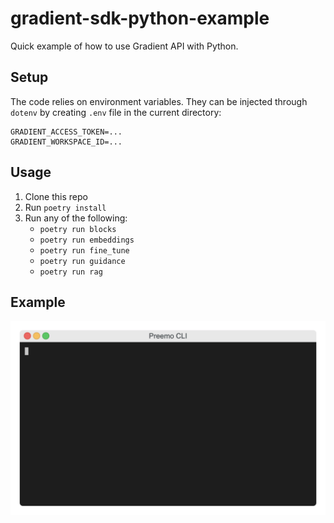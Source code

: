 # gradient-sdk-python-example

Quick example of how to use Gradient API with Python.

## Setup

The code relies on environment variables. They can be injected through `dotenv` by creating `.env` file in the current directory:

```
GRADIENT_ACCESS_TOKEN=...
GRADIENT_WORKSPACE_ID=...
```

## Usage

1. Clone this repo
2. Run `poetry install`
3. Run any of the following:
   - `poetry run blocks`
   - `poetry run embeddings`
   - `poetry run fine_tune`
   - `poetry run guidance`
   - `poetry run rag`

## Example

![Alt Text](example.gif)
